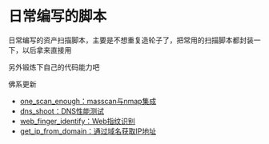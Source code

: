 # 日常编写的脚本
日常编写的资产扫描脚本，主要是不想重复造轮子了，把常用的扫描脚本都封装一下，以后拿来直接用

另外锻炼下自己的代码能力吧

佛系更新

* [one_scan_enough：masscan与nmap集成](./masscan_nmap/)
* [dns_shoot：DNS性能测试](./dns_shoot/)
* [web_finger_identify：Web指纹识别](./finger_identify/)
* [get_ip_from_domain：通过域名获取IP地址](./get_ip_from_domain/)